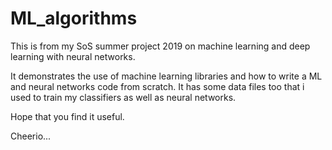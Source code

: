# ML_algorithms

This is from my SoS summer project 2019 on machine learning and deep learning with neural networks.
 
It demonstrates the use of machine learning libraries and how to write a ML and neural networks code from scratch.
It has some data files too that i used to train my classifiers as well as neural networks.

Hope that you find it useful.

Cheerio...


